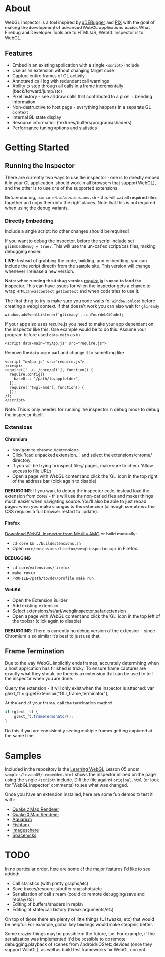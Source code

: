 About
====================
WebGL Inspector is a tool inspired by [gDEBugger](http://www.gremedy.com/) and [PIX](http://msdn.microsoft.com/en-us/library/ee417062.aspx)
with the goal of making the development of advanced WebGL applications easier. What Firebug and Developer Tools are to HTML/JS, WebGL Inspector
is to WebGL.

Features
---------------------
* Embed in an existing application with a single `<script>` include
* Use as an extension without changing target code
* Capture entire frames of GL activity
* Annotated call log with redundant call warnings
* Ability to step through all calls in a frame incrementally (back/forward/jump/etc)
* Pixel history - see all draw calls that contributed to a pixel + blending information
* Non-destructive to host page - everything happens in a separate GL context
* Internal GL state display
* Resource information (textures/buffers/programs/shaders)
* Performance tuning options and statistics

Getting Started
====================

Running the Inspector
---------------------
There are currently two ways to use the inspector - one is to directly embed it in your GL application (should work in all browsers that
support WebGL), and the other is to use one of the supported extensions.

Before starting, run `core/buildextensions.sh` - this will cat all required files together and copy them into the right places. Note that
this is not required when using the debug variants.

### Directly Embedding
Include a single script:
    <script src="core/embed.js"></script>
No other changes should be required!

If you want to debug the inspector, before the script include set `gliEmbedDebug = true;`:
    <script>
        var gliEmbedDebug = true;
    </script>
    <script src="core/embed.js"></script>
This will use the un-cat'ed script/css files, making debugging easier.

**LIVE**: Instead of grabbing the code, building, and embedding, you can include the script directly from the sample site. This version
will change whenever I release a new version.
    <script src="http://benvanik.github.com/WebGL-Inspector/core/embed.js"></script>

Note: when running the debug version [require.js](http://requirejs.org) is used to load the inspector. This can have
issues for when the inspector gets a chance to wrap `HTMLCanvasContext.getContext` and when code tries to use it.

The first thing to try is make sure you code waits for `window.onload` before creating a webgl context. If that doesn't work
you can also wait for `gliready`

    window.addEventListener('gliready', runYourWebGLCode);

If your app also uses require.js you need to make your app dependent on the inspector like
this. One example would be to do this. Assume your program before used `data-main` as in

    <script data-main="myApp.js" src="require.js">

Remove the `data-main` part and change it to something like

    <script "myApp.js" src="require.js">
    <script>
    require(['../../core/gli'], function() {
      require.config({
        baseUrl: "/path/to/appfolder",
      });
      require(['twgl-amd'], function() {
      });
    });
    </script>

Note: This is only needed for running the inspector in debug mode to debug the inspector
itself.

### Extensions

#### Chromium
* Navigate to chrome://extensions
* Click 'load unpacked extension...' and select the extensions/chrome/ directory
* If you will be trying to inspect file:// pages, make sure to check 'Allow access to file URLs'
* Open a page with WebGL content and click the 'GL' icon in the top right of the address bar (click again to disable)

**DEBUGGING**: If you want to debug the inspector code, instead load the extension from core/ - this will use the non-cat'ed files
and makes things much easier when navigating source. You'll also be able to just reload pages when you make changes to the extension
(although sometimes the CSS requires a full browser restart to update).

#### Firefox
[Download WebGL Inspector from Mozilla AMO](https://addons.mozilla.org/en-US/firefox/addon/webgl-inspector/)
or build manually:
* `cd core && ./buildextensions.sh`
* Open `core/extensions/firefox/webglinspector.xpi` in Firefox.

**DEBUGGING**
* `cd core/extensions/firefox`
* `make run`
or
* `PROFILE=/path/to/dev/profile make run`

#### WebKit
* Open the Extension Builder
* Add existing extension
* Select extensions/safari/webglinspector.safariextension
* Open a page with WebGL content and click the 'GL' icon in the top left of the toolbar (click again to disable)

**DEBUGGING**: There is currently no debug version of the extension - since Chromium is so similar it's best to just use that.

Frame Termination
--------------------
Due to the way WebGL implicitly ends frames, accurately determining when a host application has finished is tricky. To ensure frame captures are exactly what
they should be there is an extension that can be used to tell the inspector when you are done.

Query the extension - it will only exist when the inspector is attached:
    var glext_ft = gl.getExtension("GLI_frame_terminator");

At the end of your frame, call the termination method:
```javascript
if (glext_ft) {
    glext_ft.frameTerminator();
}
```

Do this if you are consistently seeing multiple frames getting captured at the same time.

Samples
====================

Included in the repository is the [Learning WebGL](http://learningwebgl.com) Lesson 05 under `samples/lesson05/`. `embedded.html` shows the inspector
inlined on the page using the single `<script>` include. Diff the file against `original.html` (or look for 'WebGL Inspector' comments) to see what was changed.

Once you have an extension installed, here are some fun demos to test it with:

* [Quake 2 Map Renderer](http://media.tojicode.com/q2bsp/)
* [Quake 3 Map Renderer](http://media.tojicode.com/q3bsp/)
* [Aquarium](http://webglsamples.googlecode.com/hg/aquarium/aquarium.html)
* [Fishtank](http://webglsamples.googlecode.com/hg/fishtank/fishtank.html)
* [Imagesphere](http://webglsamples.googlecode.com/hg/imagesphere/imagesphere.html)
* [Spacerocks](http://webglsamples.googlecode.com/hg/spacerocks/spacerocks.html)

TODO
====================
In no particular order, here are some of the major features I'd like to see added:

* Call statistics (with pretty graphs/etc)
* Save traces/resources/buffer snapshots/etc
* Serialization of call stream (could do remote debugging/save and replay/etc)
* Editing of buffers/shaders in replay
* Editing of state/call history (tweak arguments/etc)

On top of those there are plenty of little things (UI tweaks, etc) that would be helpful. For example, global key bindings would make stepping better.

Some crazier things may be possible in the future, too. For example, if the serialization was implemented it'd be possible to do remote debugging/playback
of scenes from Android/iOS/etc devices (once they support WebGL), as well as build test frameworks for WebGL content.
